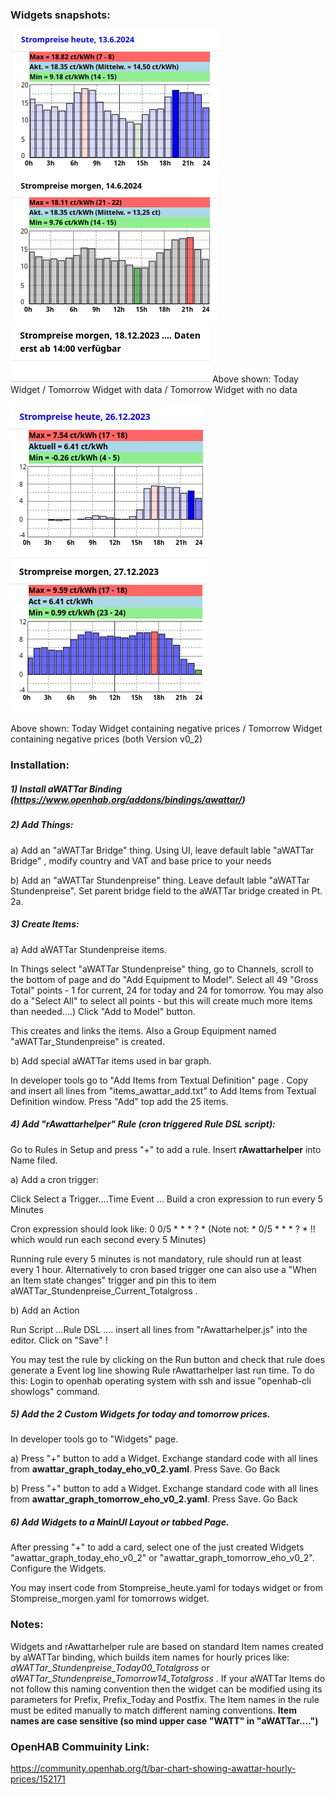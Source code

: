 ### Widgets snapshots:
<img src="Price_plot_today_v3.png"> <img src="Price_plot_tomorrow_v3.png"> <img src="Price_plot_tomorrow_nodata_v1.png">
Above shown: Today Widget /  Tomorrow Widget with data / Tomorrow Widget with no data

<img src="Price_plot_today_with_neg_prices_v2.png"> <img src="Price_plot_tomorrow_with_neg_prices_v2.png">

Above shown: Today Widget containing negative prices /  Tomorrow Widget containing negative prices (both Version v0_2)

### Installation:

##### 1) Install aWATTar Binding (https://www.openhab.org/addons/bindings/awattar/)
##### 2) Add Things: 
 a) Add an "aWATTar Bridge" thing. Using UI, leave default lable "aWATTar Bridge" , modify country and VAT and base price to your needs
   
 b) Add an "aWATTar Stundenpreise" thing. Leave default lable "aWATTar Stundenpreise".  Set parent bridge field to the aWATTar bridge created in Pt. 2a.
##### 3) Create Items:
 a) Add aWATTar Stundenpreise items.
 
In Things select "aWATTar Stundenpreise" thing, go to Channels, scroll to the bottom of page 
and do "Add Equipment to Model". Select all 49 "Gross Total" points - 1 for current, 24 for today and 24 for tomorrow. You may also do a "Select All" to select all points - but this will create much more items than needed....)
Click "Add to Model" button. 

This creates and links the items. Also a Group Equipment named "aWATTar_Stundenpreise" is created.
   
 b) Add special aWATTar items used in bar graph. 
 
 In developer tools go to "Add Items from Textual Definition" page . 
Copy and insert all lines from "items_awattar_add.txt" to Add Items from Textual Definition window.
Press "Add" top add the 25 items.
##### 4) Add "rAwattarhelper" Rule (cron triggered Rule DSL script):
   Go to Rules in Setup and press "+" to add a rule. Insert **rAwattarhelper** into Name filed.
   
 a) Add a cron trigger:
 
 Click Select a Trigger....Time Event ... Build a cron expression to run every 5 Minutes

Cron expression should look like: 0 0/5 * * * ? *
(Note not: * 0/5 * * * ? *   !! which would run each second every 5 Minutes)
      
Running rule every 5 minutes is not mandatory, rule should run at least every 1 hour. Alternatively to cron based trigger one can also use a "When an Item state changes" trigger and pin this to item aWATTar_Stundenpreise_Current_Totalgross .
   
 b) Add an Action
 
 Run Script ...Rule DSL .... insert all lines from "rAwattarhelper.js" into the editor. Click on "Save" !
   
 You may test the rule by clicking on the Run button and check that rule does generate a Event log line showing Rule rAwattarhelper last run time. To do this: Login to openhab operating system with ssh and issue "openhab-cli showlogs" command.
   
##### 5) Add the 2 Custom Widgets for today and tomorrow prices. 

In developer tools go to "Widgets" page.
   
   a) Press "+" button to add a Widget. Exchange standard code with all lines from **awattar_graph_today_eho_v0_2.yaml**. Press Save. Go Back
   
   b) Press "+" button to add a Widget. Exchange standard code with all lines from **awattar_graph_tomorrow_eho_v0_2.yaml**. Press Save. Go Back
   
##### 6) Add Widgets to a MainUI Layout or tabbed Page.
    
   After pressing "+" to add a card, select one of the just created Widgets "awattar_graph_today_eho_v0_2" or "awattar_graph_tomorrow_eho_v0_2".
   Configure the Widgets. 
   
   You may insert code from Stompreise_heute.yaml for todays widget or from Stompreise_morgen.yaml for tomorrows widget.
   
### Notes:

Widgets and rAwattarhelper rule are based on standard Item names created by aWATTar binding, which builds item names for hourly prices like: *aWATTar_Stundenpreise_Today00_Totalgross* or *aWATTar_Stundenpreise_Tomorrow14_Totalgross* . If your aWATTar Items do not follow this naming convention then the widget can be modified using its parameters for Prefix, Prefix_Today and Postfix. The Item names in the rule must be edited manually to match different naming conventions. **Item names are case sensitive (so mind upper case "WATT" in "aWATTar....")**

### OpenHAB Commuinity Link:
https://community.openhab.org/t/bar-chart-showing-awattar-hourly-prices/152171
